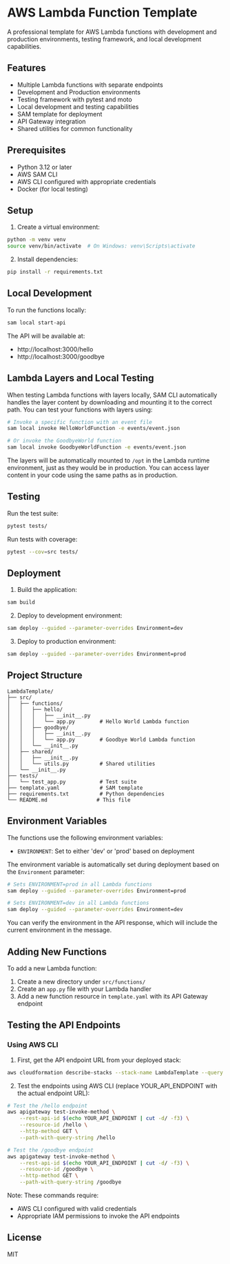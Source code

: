 # AWS Lambda Function Template

A professional template for AWS Lambda functions with development and production environments, testing framework, and local development capabilities.

## Features

- Multiple Lambda functions with separate endpoints
- Development and Production environments
- Testing framework with pytest and moto
- Local development and testing capabilities
- SAM template for deployment
- API Gateway integration
- Shared utilities for common functionality

## Prerequisites

- Python 3.12 or later
- AWS SAM CLI
- AWS CLI configured with appropriate credentials
- Docker (for local testing)

## Setup

1. Create a virtual environment:
```bash
python -m venv venv
source venv/bin/activate  # On Windows: venv\Scripts\activate
```

2. Install dependencies:
```bash
pip install -r requirements.txt
```

## Local Development

To run the functions locally:
```bash
sam local start-api
```

The API will be available at:
- http://localhost:3000/hello
- http://localhost:3000/goodbye

## Lambda Layers and Local Testing

When testing Lambda functions with layers locally, SAM CLI automatically handles the layer content by downloading and mounting it to the correct path. You can test your functions with layers using:

```bash
# Invoke a specific function with an event file
sam local invoke HelloWorldFunction -e events/event.json

# Or invoke the GoodbyeWorld function
sam local invoke GoodbyeWorldFunction -e events/event.json
```

The layers will be automatically mounted to `/opt` in the Lambda runtime environment, just as they would be in production. You can access layer content in your code using the same paths as in production.

## Testing

Run the test suite:
```bash
pytest tests/
```

Run tests with coverage:
```bash
pytest --cov=src tests/
```

## Deployment

1. Build the application:
```bash
sam build
```

2. Deploy to development environment:
```bash
sam deploy --guided --parameter-overrides Environment=dev
```

3. Deploy to production environment:
```bash
sam deploy --guided --parameter-overrides Environment=prod
```

## Project Structure

```
LambdaTemplate/
├── src/
│   ├── functions/
│   │   ├── hello/
│   │   │   ├── __init__.py
│   │   │   └── app.py        # Hello World Lambda function
│   │   ├── goodbye/
│   │   │   ├── __init__.py
│   │   │   └── app.py        # Goodbye World Lambda function
│   │   └── __init__.py
│   ├── shared/
│   │   ├── __init__.py
│   │   └── utils.py          # Shared utilities
│   └── __init__.py
├── tests/
│   └── test_app.py           # Test suite
├── template.yaml             # SAM template
├── requirements.txt          # Python dependencies
└── README.md                # This file
```

## Environment Variables

The functions use the following environment variables:
- `ENVIRONMENT`: Set to either 'dev' or 'prod' based on deployment

The environment variable is automatically set during deployment based on the `Environment` parameter:
```bash
# Sets ENVIRONMENT=prod in all Lambda functions
sam deploy --guided --parameter-overrides Environment=prod

# Sets ENVIRONMENT=dev in all Lambda functions
sam deploy --guided --parameter-overrides Environment=dev
```

You can verify the environment in the API response, which will include the current environment in the message.

## Adding New Functions

To add a new Lambda function:

1. Create a new directory under `src/functions/`
2. Create an `app.py` file with your Lambda handler
3. Add a new function resource in `template.yaml` with its API Gateway endpoint

## Testing the API Endpoints

### Using AWS CLI

1. First, get the API endpoint URL from your deployed stack:
```bash
aws cloudformation describe-stacks --stack-name LambdaTemplate --query 'Stacks[0].Outputs[?OutputKey==`ApiEndpoint`].OutputValue' --output text
```

2. Test the endpoints using AWS CLI (replace YOUR_API_ENDPOINT with the actual endpoint URL):

```bash
# Test the /hello endpoint
aws apigateway test-invoke-method \
    --rest-api-id $(echo YOUR_API_ENDPOINT | cut -d/ -f3) \
    --resource-id /hello \
    --http-method GET \
    --path-with-query-string /hello

# Test the /goodbye endpoint
aws apigateway test-invoke-method \
    --rest-api-id $(echo YOUR_API_ENDPOINT | cut -d/ -f3) \
    --resource-id /goodbye \
    --http-method GET \
    --path-with-query-string /goodbye
```

Note: These commands require:
- AWS CLI configured with valid credentials
- Appropriate IAM permissions to invoke the API endpoints

## License

MIT